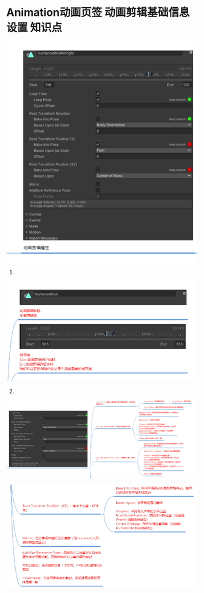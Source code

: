 # Animation动画页签 动画剪辑基础信息设置 知识点

![c2f87d5c892cb272bc4aa1373c40d168.png](image/c2f87d5c892cb272bc4aa1373c40d168.png)

1.

![da2a43d36cd3b06f75dea4b41b58a179.png](image/da2a43d36cd3b06f75dea4b41b58a179.png)

2.

![7736301d04caac16206e88a09cdd0d09.png](image/7736301d04caac16206e88a09cdd0d09.png)

![58509851c0b5aa59e60339bfe18a85bc.png](image/58509851c0b5aa59e60339bfe18a85bc.png)
